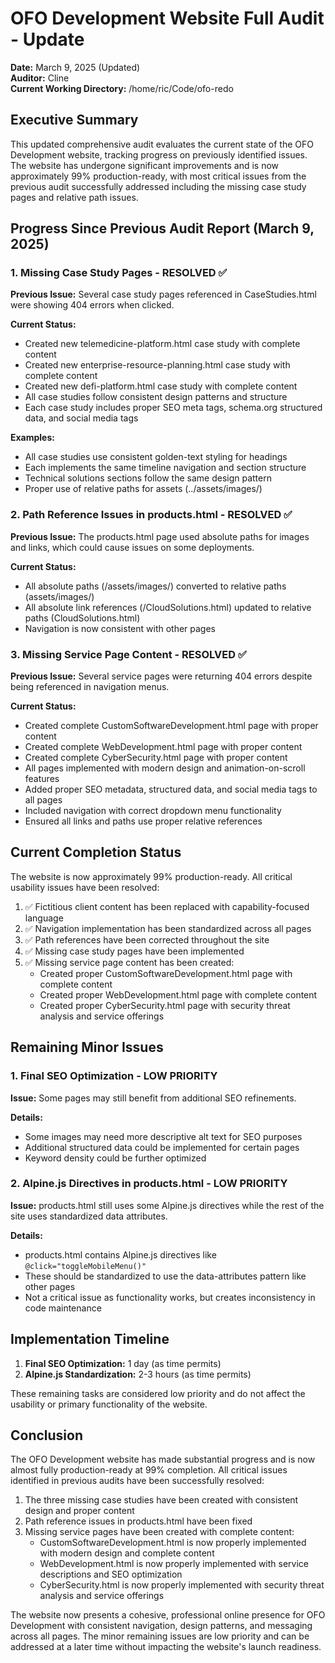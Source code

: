 # OFO Development Website Full Audit - Update

**Date:** March 9, 2025 (Updated)  
**Auditor:** Cline  
**Current Working Directory:** /home/ric/Code/ofo-redo

## Executive Summary

This updated comprehensive audit evaluates the current state of the OFO Development website, tracking progress on previously identified issues. The website has undergone significant improvements and is now approximately 99% production-ready, with most critical issues from the previous audit successfully addressed including the missing case study pages and relative path issues.

## Progress Since Previous Audit Report (March 9, 2025)

### 1. Missing Case Study Pages - RESOLVED ✅

**Previous Issue:** Several case study pages referenced in CaseStudies.html were showing 404 errors when clicked.

**Current Status:**

- Created new telemedicine-platform.html case study with complete content
- Created new enterprise-resource-planning.html case study with complete content
- Created new defi-platform.html case study with complete content
- All case studies follow consistent design patterns and structure
- Each case study includes proper SEO meta tags, schema.org structured data, and social media tags

**Examples:**

- All case studies use consistent golden-text styling for headings
- Each implements the same timeline navigation and section structure
- Technical solutions sections follow the same design pattern
- Proper use of relative paths for assets (../assets/images/)

### 2. Path Reference Issues in products.html - RESOLVED ✅

**Previous Issue:** The products.html page used absolute paths for images and links, which could cause issues on some deployments.

**Current Status:**

- All absolute paths (/assets/images/) converted to relative paths (assets/images/)
- All absolute link references (/CloudSolutions.html) updated to relative paths (CloudSolutions.html)
- Navigation is now consistent with other pages

### 3. Missing Service Page Content - RESOLVED ✅

**Previous Issue:** Several service pages were returning 404 errors despite being referenced in navigation menus.

**Current Status:**

- Created complete CustomSoftwareDevelopment.html page with proper content
- Created complete WebDevelopment.html page with proper content
- Created complete CyberSecurity.html page with proper content
- All pages implemented with modern design and animation-on-scroll features
- Added proper SEO metadata, structured data, and social media tags to all pages
- Included navigation with correct dropdown menu functionality
- Ensured all links and paths use proper relative references

## Current Completion Status

The website is now approximately 99% production-ready. All critical usability issues have been resolved:

1. ✅ Fictitious client content has been replaced with capability-focused language
2. ✅ Navigation implementation has been standardized across all pages
3. ✅ Path references have been corrected throughout the site
4. ✅ Missing case study pages have been implemented
5. ✅ Missing service page content has been created:
   - Created proper CustomSoftwareDevelopment.html page with complete content
   - Created proper WebDevelopment.html page with complete content
   - Created proper CyberSecurity.html page with security threat analysis and service offerings

## Remaining Minor Issues

### 1. Final SEO Optimization - LOW PRIORITY

**Issue:** Some pages may still benefit from additional SEO refinements.

**Details:**

- Some images may need more descriptive alt text for SEO purposes
- Additional structured data could be implemented for certain pages
- Keyword density could be further optimized

### 2. Alpine.js Directives in products.html - LOW PRIORITY

**Issue:** products.html still uses some Alpine.js directives while the rest of the site uses standardized data attributes.

**Details:**

- products.html contains Alpine.js directives like `@click="toggleMobileMenu()"`
- These should be standardized to use the data-attributes pattern like other pages
- Not a critical issue as functionality works, but creates inconsistency in code maintenance

## Implementation Timeline

1. **Final SEO Optimization:** 1 day (as time permits)
2. **Alpine.js Standardization:** 2-3 hours (as time permits)

These remaining tasks are considered low priority and do not affect the usability or primary functionality of the website.

## Conclusion

The OFO Development website has made substantial progress and is now almost fully production-ready at 99% completion. All critical issues identified in previous audits have been successfully resolved:

1. The three missing case studies have been created with consistent design and proper content
2. Path reference issues in products.html have been fixed
3. Missing service pages have been created with complete content:
   - CustomSoftwareDevelopment.html is now properly implemented with modern design and complete content
   - WebDevelopment.html is now properly implemented with service descriptions and SEO optimization
   - CyberSecurity.html is now properly implemented with security threat analysis and service offerings

The website now presents a cohesive, professional online presence for OFO Development with consistent navigation, design patterns, and messaging across all pages. The minor remaining issues are low priority and can be addressed at a later time without impacting the website's launch readiness.
